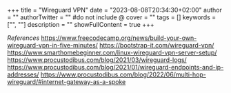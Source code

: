 +++
title = "Wireguard VPN"
date = "2023-08-08T20:34:30+02:00"
author = ""
authorTwitter = "" #do not include @
cover = ""
tags = []
keywords = ["", ""]
description = ""
showFullContent = true
+++


*References*
https://www.freecodecamp.org/news/build-your-own-wireguard-vpn-in-five-minutes/
https://bootstrap-it.com/wireguard-vpn/
https://www.smarthomebeginner.com/linux-wireguard-vpn-server-setup/
https://www.procustodibus.com/blog/2021/03/wireguard-logs/
https://www.procustodibus.com/blog/2021/01/wireguard-endpoints-and-ip-addresses/
https://www.procustodibus.com/blog/2022/06/multi-hop-wireguard/#internet-gateway-as-a-spoke
